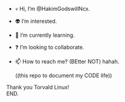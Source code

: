 - 💀 Hi, I’m @HakimGodswillNcx.
- 👽 I’m interested.
- 🌱 I’m currently learning.
- ❓ I’m looking to collaborate.
- 📫 How to reach me? (BEtter NOT) hahah.

  ((this repo to document my CODE life))

<!---
HakimGodswillNcx/HakimGodswillNcx is a ✨ special ✨ repository because its `README.md` (this file) appears on your GitHub profile.
You can click the Preview link to take a look at your changes.
--->

Thank you Torvald Linux!<br>
END.
